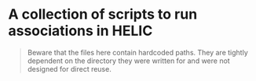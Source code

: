 # A collection of scripts to run associations in HELIC

> Beware that the files here contain hardcoded paths. They are tightly dependent on the directory they were written for and were not designed for direct reuse.